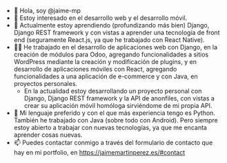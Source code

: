 - 👋 Hola, soy @jaime-mp
- 👀 Estoy interesado en el desarrollo web y el desarrollo móvil.
- 🌱 Actualmente estoy aprendiendo (profundizando más bien) Django, Django REST framework y con vistas a aprender una tecnología de front end (seguramente React.js, ya que he trabajado con React Native).
- 👨‍💻 He trabajado en el desarrollo de aplicaciones web con Django, en la creación de módulos para Odoo, agregando funcionalidades a sitios WordPress mediante la creación y modificación de plugins, y en desarrollo de aplicaciones móviles con React, agregando funcionalidades a una aplicación de e-commerce y con Java, en proyectos personales.
  - En la actualidad estoy desarrollando un proyecto personal con Django, Django REST framework y la API de anonfiles, con vistas a crear su aplicación móvil homóloga sirviéndome de mi propia API.
- 🤍 Mi lenguaje preferido y con el que más experiencia tengo es Python. También he trabajado con Java (sobre todo con Android). Pero siempre estoy abierto a trabajar con nuevas tecnologías, ya que me encanta aprender cosas nuevas.
- 📫 Puedes contactar conmigo a través del formulario de contacto que hay en mi portfolio, en https://jaimemartinperez.es/#contact

<!---

- 💞️ I’m looking to collaborate on ...
- 📫 How to reach me ...

jaime-mp/jaime-mp is a ✨ special ✨ repository because its `README.md` (this file) appears on your GitHub profile.
You can click the Preview link to take a look at your changes.
--->
